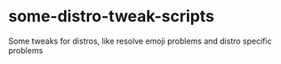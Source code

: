 # some-distro-tweak-scripts
Some tweaks for distros, like resolve emoji problems and distro specific problems
